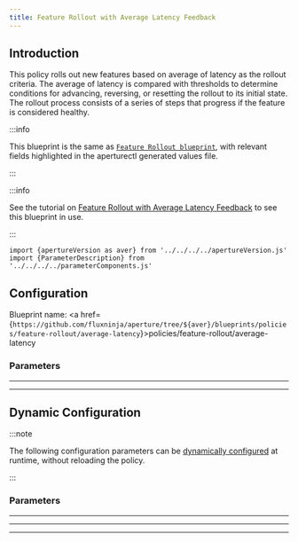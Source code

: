 ```yaml
---
title: Feature Rollout with Average Latency Feedback
---
```


## Introduction

This policy rolls out new features based on average of latency as the rollout
criteria. The average of latency is compared with thresholds to determine
conditions for advancing, reversing, or resetting the rollout to its initial
state. The rollout process consists of a series of steps that progress if the
feature is considered healthy.

:::info

This blueprint is the same as [`Feature Rollout blueprint`](base.md), with
relevant fields highlighted in the aperturectl generated values file.

:::

:::info

See the tutorial on
[Feature Rollout with Average Latency Feedback](/use-cases/feature-rollout/average-latency-feedback.md)
to see this blueprint in use.

:::

<!-- Configuration Marker -->

```mdx-code-block
import {apertureVersion as aver} from '../../../../apertureVersion.js'
import {ParameterDescription} from '../../../../parameterComponents.js'
```

## Configuration

<!-- vale off -->

Blueprint name: <a
href={`https://github.com/fluxninja/aperture/tree/${aver}/blueprints/policies/feature-rollout/average-latency`}>policies/feature-rollout/average-latency</a>

<!-- vale on -->

### Parameters

<!-- vale off -->

<a id="policy"></a>

<ParameterDescription
    name='policy'
    description='Configuration for the Feature Rollout policy.'
    type='Object (policies/feature-rollout/base:schema:rollout_policy)'
    reference='../../../blueprints/policies/feature-rollout/base#rollout-policy'
    value='{"components": [], "drivers": {"average_latency_drivers": [{"criteria": {"backward": {"threshold": "__REQUIRED_FIELD__"}, "forward": {"threshold": "__REQUIRED_FIELD__"}, "reset": {"threshold": "__REQUIRED_FIELD__"}}, "selectors": [{"control_point": "__REQUIRED_FIELD__", "service": "__REQUIRED_FIELD__"}]}]}, "evaluation_interval": "1s", "load_ramp": {"sampler": {"label_key": "", "selectors": [{"control_point": "__REQUIRED_FIELD__", "service": "__REQUIRED_FIELD__"}]}, "steps": [{"duration": "__REQUIRED_FIELD__", "target_accept_percentage": "__REQUIRED_FIELD__"}]}, "policy_name": "__REQUIRED_FIELD__", "resources": {"flow_control": {"classifiers": []}}, "rollout": false}'
/>

<!-- vale on -->

---

<!-- vale off -->

<a id="dashboard"></a>

<ParameterDescription
    name='dashboard'
    description='Configuration for the Grafana dashboard accompanying this policy.'
    type='Object (policies/feature-rollout/base:param:dashboard)'
    reference='../../../blueprints/policies/feature-rollout/base#dashboard'
    value='{"datasource": {"filter_regex": "", "name": "$datasource"}, "extra_filters": {}, "refresh_interval": "5s", "time_from": "now-15m", "time_to": "now", "title": "Aperture Feature Rollout"}'
/>

<!-- vale on -->

---

## Dynamic Configuration

:::note

The following configuration parameters can be
[dynamically configured](/reference/aperturectl/apply/dynamic-config/dynamic-config.md)
at runtime, without reloading the policy.

:::

### Parameters

<!-- vale off -->

<a id="pass-through-label-values"></a>

<ParameterDescription
    name='pass_through_label_values'
    description='Specify certain label values to be always accepted by the _Sampler_ regardless of accept percentage. This configuration can be updated at the runtime without shutting down the policy.'
    type='Array of string'
    reference=''
    value='["__REQUIRED_FIELD__"]'
/>

<!-- vale on -->

---

<!-- vale off -->

<a id="rollout"></a>

<ParameterDescription
    name='rollout'
    description='Start feature rollout. This setting can be updated at runtime without shutting down the policy. The feature rollout gets paused if this flag is set to false in the middle of a feature rollout.'
    type='Boolean'
    reference=''
    value='false'
/>

<!-- vale on -->

---

<!-- vale off -->

<a id="reset"></a>

<ParameterDescription
    name='reset'
    description='Reset feature rollout to the first step. This setting can be updated at the runtime without shutting down the policy.'
    type='Boolean'
    reference=''
    value='false'
/>

<!-- vale on -->

---

